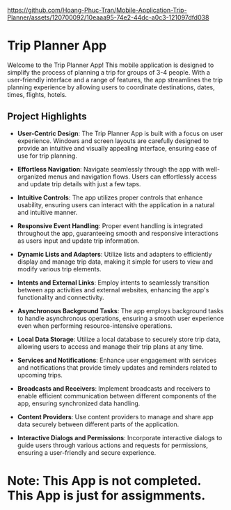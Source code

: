 https://github.com/Hoang-Phuc-Tran/Mobile-Application-Trip-Planner/assets/120700092/10eaaa95-74e2-44dc-a0c3-121097dfd038

# Trip Planner App

Welcome to the Trip Planner App! This mobile application is designed to simplify the process of planning a trip for groups of 3-4 people. With a user-friendly interface and a range of features, the app streamlines the trip planning experience by allowing users to coordinate destinations, dates, times, flights, hotels.

## Project Highlights

- **User-Centric Design**: The Trip Planner App is built with a focus on user experience. Windows and screen layouts are carefully designed to provide an intuitive and visually appealing interface, ensuring ease of use for trip planning.

- **Effortless Navigation**: Navigate seamlessly through the app with well-organized menus and navigation flows. Users can effortlessly access and update trip details with just a few taps.

- **Intuitive Controls**: The app utilizes proper controls that enhance usability, ensuring users can interact with the application in a natural and intuitive manner.

- **Responsive Event Handling**: Proper event handling is integrated throughout the app, guaranteeing smooth and responsive interactions as users input and update trip information.

- **Dynamic Lists and Adapters**: Utilize lists and adapters to efficiently display and manage trip data, making it simple for users to view and modify various trip elements.

- **Intents and External Links**: Employ intents to seamlessly transition between app activities and external websites, enhancing the app's functionality and connectivity.

- **Asynchronous Background Tasks**: The app employs background tasks to handle asynchronous operations, ensuring a smooth user experience even when performing resource-intensive operations.

- **Local Data Storage**: Utilize a local database to securely store trip data, allowing users to access and manage their trip plans at any time.

- **Services and Notifications**: Enhance user engagement with services and notifications that provide timely updates and reminders related to upcoming trips.

- **Broadcasts and Receivers**: Implement broadcasts and receivers to enable efficient communication between different components of the app, ensuring synchronized data handling.

- **Content Providers**: Use content providers to manage and share app data securely between different parts of the application.

- **Interactive Dialogs and Permissions**: Incorporate interactive dialogs to guide users through various actions and requests for permissions, ensuring a user-friendly and secure experience.

# Note: This App is not completed. This App is just for assigmments.
